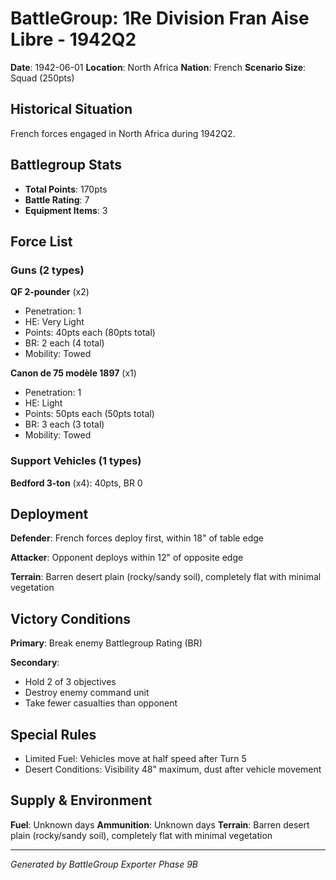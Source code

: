 # BattleGroup: 1Re Division Fran Aise Libre - 1942Q2

**Date**: 1942-06-01
**Location**: North Africa
**Nation**: French
**Scenario Size**: Squad (250pts)

## Historical Situation

French forces engaged in North Africa during 1942Q2.

## Battlegroup Stats

- **Total Points**: 170pts
- **Battle Rating**: 7
- **Equipment Items**: 3

## Force List

### Guns (2 types)

**QF 2-pounder** (x2)
- Penetration: 1
- HE: Very Light
- Points: 40pts each (80pts total)
- BR: 2 each (4 total)
- Mobility: Towed

**Canon de 75 modèle 1897** (x1)
- Penetration: 1
- HE: Light
- Points: 50pts each (50pts total)
- BR: 3 each (3 total)
- Mobility: Towed

### Support Vehicles (1 types)

**Bedford 3-ton** (x4): 40pts, BR 0

## Deployment

**Defender**: French forces deploy first, within 18" of table edge

**Attacker**: Opponent deploys within 12" of opposite edge

**Terrain**: Barren desert plain (rocky/sandy soil), completely flat with minimal vegetation

## Victory Conditions

**Primary**: Break enemy Battlegroup Rating (BR)

**Secondary**:
- Hold 2 of 3 objectives
- Destroy enemy command unit
- Take fewer casualties than opponent

## Special Rules

- Limited Fuel: Vehicles move at half speed after Turn 5
- Desert Conditions: Visibility 48" maximum, dust after vehicle movement

## Supply & Environment

**Fuel**: Unknown days
**Ammunition**: Unknown days
**Terrain**: Barren desert plain (rocky/sandy soil), completely flat with minimal vegetation

---

*Generated by BattleGroup Exporter Phase 9B*

